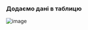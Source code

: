 ### Додаємо дані в таблицю
![image](https://user-images.githubusercontent.com/94397107/219878627-23f90f52-f031-4ccc-a9ad-9c950d6e3a26.png)

